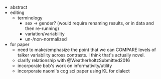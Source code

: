 
* abstract
* editing
    * terminology
        * sex -> gender? (would require renaming results, or in data and then re-running)
        * variation/variability
        * un-/non-normalized
* for paper
    * need to make/emphasize the point that we can COMPARE levels of talker
      variability across contrasts. I think that's actually novel.
    * clarify relationship with @WeatherholtzSubmitted2016
    * incorporate bob's work on informativity/utility
    * incorporate naomi's cog sci paper using KL for dialect
